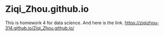 # Ziqi_Zhou.github.io

This is homework 4 for data science.
And here is the link.
https://ziqizhou-314.github.io/Ziqi_Zhou.github.io/
